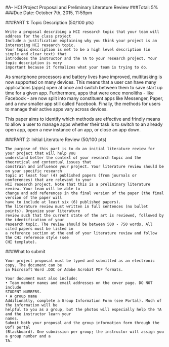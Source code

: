 #A- HCI Project Proposal and Preliminary Literature Review
###Total: 5%
###Due Date: October 7th, 2015, 11:59pm

###PART 1: Topic Description (50/100 pts)

```
Write a proposal describing a HCI research topic that your team will address for the class project
Include a justification explaining why you think your project is an interesting HCI research topic.
Your topic description is met to be a high level description (in simple and clear text) that
introduces the instructor and the TA to your research project. Your topic description is very
important because it formalizes what your team is trying to do. 
```

As smartphone processors and battery lives have improved, multitasking is now supported on many devices. This means that a user can have many applications (apps) open at once and switch between them to save start up time for a given app.
Furthermore, apps that were once monoliths - like Facebook -  are now split into many constituent apps like Messenger, Paper, and a now smaller app still called Facebook. Finally, the methods for users to manage their active apps vary across devices. 

This paper aims to identify which methods are effective and frindly means to allow a user to manage apps whether their task is to switch to an already open app, open a new instance of an app, or close an app down.

###PART 2: Initial Literature Review (50/100 pts)

```
The purpose of this part is to do an initial literature review for your project that will help you
understand better the context of your research topic and the theoretical and contextual issues that
constrain and influence your project. Your literature review should be on your specific research
topic at least four (4) published papers (from journals or conferences) that are relevant to your
HCI research project. Note that this is a preliminary literature review. Your team will be able to
change and add references in the final version of the paper (the final version of the paper will
have to include at least six (6) published papers).
The literature review must written in full sentences (no bullet points). Organize your literature
review such that the current state of the art is reviewed, followed by the identification of your
research topic. The review should be between 500 - 750 words. All cited papers must be listed in
a reference section at the end of your literature review and follow the CHI reference style (see
CHI template).
```

###What to submit
```
Your project proposal must be typed and submitted as an electronic copy. The document can be
in Microsoft Word .DOC or Adobe Acrobat PDF formats. 

Your document must also include:
• Team member names and email addresses on the cover page. DO NOT include
STUDENT NUMBERS.
• A group name
Additionally, complete a Group Information Form (see Portal). Much of the information will be
helpful to you as a group, but the photos will especially help the TA and the instructor learn your
names.
Submit both your proposal and the group information form through the UofT portal
(Blackboard). One submission per group; the instructor will assign you a group number and a
TA.

```
